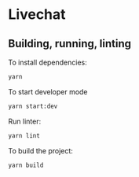 # Livechat

## Building, running, linting

To install dependencies:

```sh
yarn
```

To start developer mode

```sh
yarn start:dev
```

Run linter:

```sh
yarn lint
```

To build the project:
```sh
yarn build
```